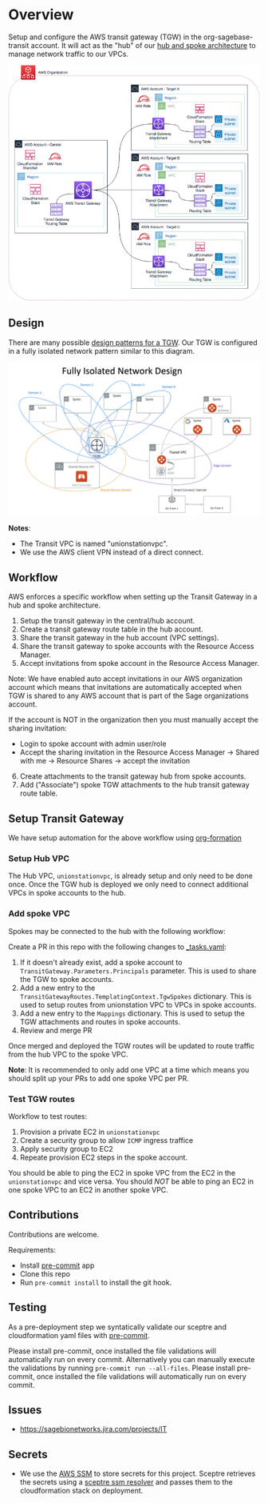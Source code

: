 # Overview
Setup and configure the AWS transit gateway (TGW) in the org-sagebase-transit account.
It will act as the "hub" of our [hub and spoke architecture][1] to manage network
traffic to our VPCs.

![alt text][architecture]

## Design
There are many possible [design patterns for a TGW][2].  Our TGW is configured in a fully
isolated network pattern similar to this diagram.

![alt text][fully_isolated_network_design]

__Notes__:
* The Transit VPC is named "unionstationvpc".
* We use the AWS client VPN instead of a direct connect.


## Workflow
AWS enforces a specific workflow when setting up the Transit Gateway in a hub
and spoke architecture.

1. Setup the transit gateway in the central/hub account.
2. Create a transit gateway route table in the hub account.
3. Share the transit gateway in the hub account (VPC settings).
4. Share the transit gateway to spoke accounts with the Resource Access Manager.
5. Accept invitations from spoke account in the Resource Access Manager.

Note: We have enabled auto accept invitations in our AWS organization account which
means that invitations are automatically accepted when TGW is shared to any AWS account
that is part of the Sage organizations account.

If the account is NOT in the organization then you must manually accept the sharing invitation:
* Login to spoke account with admin user/role
* Accept the sharing invitation in the Resource Access Manager -> Shared with me ->
Resource Shares -> accept the invitation

6. Create attachments to the transit gateway hub from spoke accounts.
7. Add ("Associate") spoke TGW attachments to the hub transit gateway route table.

## Setup Transit Gateway
We have setup automation for the above workflow using [org-formation][3]

### Setup Hub VPC
The Hub VPC, `unionstationvpc`, is already setup and only need to be done once.
Once the TGW hub is deployed we only need to connect additional VPCs in spoke accounts
to the hub.

### Add spoke VPC
Spokes may be connected to the hub with the following workflow:

Create a PR in this repo with the following changes to [_tasks.yaml](_tasks.yaml):
1. If it doesn't already exist, add a spoke account to `TransitGateway.Parameters.Principals` parameter.
This is used to share the TGW to spoke accounts.
2. Add a new entry to the `TransitGatewayRoutes.TemplatingContext.TgwSpokes` dictionary.
This is used to setup routes from unionstation VPC to VPCs in spoke accounts.
3. Add a new entry to the `Mappings` dictionary.  This is used to setup the TGW attachments
and routes in spoke accounts.
4. Review and merge PR 

Once merged and deployed the TGW routes will be updated to route traffic from the
hub VPC to the spoke VPC.

__Note__: It is recommended to only add one VPC at a time which means you should split up your PRs to add one spoke VPC per PR.

### Test TGW routes

Workflow to test routes:
1. Provision a private EC2 in `unionstationvpc`
2. Create a security group to allow `ICMP` ingress traffice
3. Apply security group to EC2
4. Repeate provision EC2 steps in the spoke account.

You should be able to ping the EC2 in spoke VPC from the EC2 in the `unionstationvpc` and vice versa.
You should *NOT* be able to ping an EC2 in one spoke VPC to an EC2 in another spoke VPC.

## Contributions
Contributions are welcome.

Requirements:
* Install [pre-commit](https://pre-commit.com/#install) app
* Clone this repo
* Run `pre-commit install` to install the git hook.

## Testing
As a pre-deployment step we syntatically validate our sceptre and
cloudformation yaml files with [pre-commit](https://pre-commit.com).

Please install pre-commit, once installed the file validations will
automatically run on every commit.  Alternatively you can manually
execute the validations by running `pre-commit run --all-files`.
Please install pre-commit, once installed the file validations will
automatically run on every commit.

## Issues
* https://sagebionetworks.jira.com/projects/IT

## Secrets
* We use the [AWS SSM](https://docs.aws.amazon.com/systems-manager/latest/userguide/systems-manager-paramstore.html)
to store secrets for this project.  Sceptre retrieves the secrets using
a [sceptre ssm resolver](https://github.com/cloudreach/sceptre/tree/v1/contrib/ssm-resolver)
and passes them to the cloudformation stack on deployment.


[architecture]: transit-gateway-arch.png "hub and spoke architecture"
[fully_isolated_network_design]: fully_isolated_network_design.png  "fully isolated network design"  
[1]: https://aws.amazon.com/blogs/networking-and-content-delivery/automating-aws-transit-gateway-attachments-to-a-transit-gateway-in-a-central-account        "hub and spoke architecture"
[2]: https://docs.aviatrix.com/HowTos/tgw_design_patterns.html "tgw design patterns"
[3]: https://github.com/org-formation/org-formation-cli "org-formation"